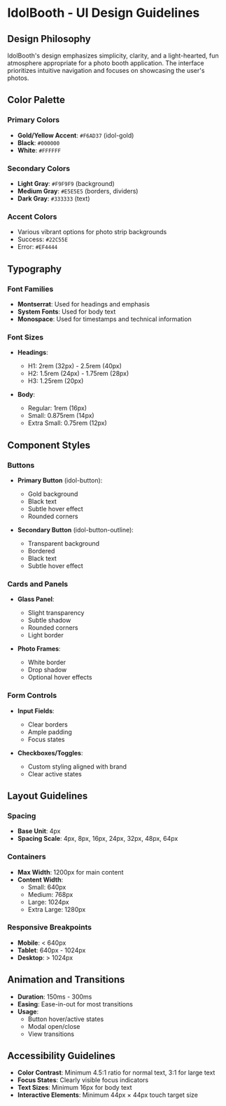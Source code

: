 
# IdolBooth - UI Design Guidelines

## Design Philosophy

IdolBooth's design emphasizes simplicity, clarity, and a light-hearted, fun atmosphere appropriate for a photo booth application. The interface prioritizes intuitive navigation and focuses on showcasing the user's photos.

## Color Palette

### Primary Colors

- **Gold/Yellow Accent**: `#F6AD37` (idol-gold)
- **Black**: `#000000`
- **White**: `#FFFFFF`

### Secondary Colors

- **Light Gray**: `#F9F9F9` (background)
- **Medium Gray**: `#E5E5E5` (borders, dividers)
- **Dark Gray**: `#333333` (text)

### Accent Colors

- Various vibrant options for photo strip backgrounds
- Success: `#22C55E`
- Error: `#EF4444`

## Typography

### Font Families

- **Montserrat**: Used for headings and emphasis
- **System Fonts**: Used for body text
- **Monospace**: Used for timestamps and technical information

### Font Sizes

- **Headings**:
  - H1: 2rem (32px) - 2.5rem (40px)
  - H2: 1.5rem (24px) - 1.75rem (28px)
  - H3: 1.25rem (20px)

- **Body**:
  - Regular: 1rem (16px)
  - Small: 0.875rem (14px)
  - Extra Small: 0.75rem (12px)

## Component Styles

### Buttons

- **Primary Button** (idol-button):
  - Gold background
  - Black text
  - Subtle hover effect
  - Rounded corners

- **Secondary Button** (idol-button-outline):
  - Transparent background
  - Bordered
  - Black text
  - Subtle hover effect

### Cards and Panels

- **Glass Panel**:
  - Slight transparency
  - Subtle shadow
  - Rounded corners
  - Light border

- **Photo Frames**:
  - White border
  - Drop shadow
  - Optional hover effects

### Form Controls

- **Input Fields**:
  - Clear borders
  - Ample padding
  - Focus states

- **Checkboxes/Toggles**:
  - Custom styling aligned with brand
  - Clear active states

## Layout Guidelines

### Spacing

- **Base Unit**: 4px
- **Spacing Scale**: 4px, 8px, 16px, 24px, 32px, 48px, 64px

### Containers

- **Max Width**: 1200px for main content
- **Content Width**: 
  - Small: 640px
  - Medium: 768px
  - Large: 1024px
  - Extra Large: 1280px

### Responsive Breakpoints

- **Mobile**: < 640px
- **Tablet**: 640px - 1024px
- **Desktop**: > 1024px

## Animation and Transitions

- **Duration**: 150ms - 300ms
- **Easing**: Ease-in-out for most transitions
- **Usage**: 
  - Button hover/active states
  - Modal open/close
  - View transitions

## Accessibility Guidelines

- **Color Contrast**: Minimum 4.5:1 ratio for normal text, 3:1 for large text
- **Focus States**: Clearly visible focus indicators
- **Text Sizes**: Minimum 16px for body text
- **Interactive Elements**: Minimum 44px × 44px touch target size

